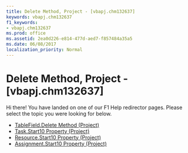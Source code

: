 ```yaml
---
title: Delete Method, Project - [vbapj.chm132637]
keywords: vbapj.chm132637
f1_keywords:
- vbapj.chm132637
ms.prod: office
ms.assetid: 2ea0d226-e814-477d-aed7-f857484a35a5
ms.date: 06/08/2017
localization_priority: Normal
---
```



# Delete Method, Project - [vbapj.chm132637]

Hi there! You have landed on one of our F1 Help redirector pages. Please select the topic you were looking for below.

- [TableField.Delete Method (Project)](http://msdn.microsoft.com/library/b8bd5b48-4c64-898b-70d4-5b0ef5c02f19%28Office.15%29.aspx)
- [Task.Start10 Property (Project)](http://msdn.microsoft.com/library/109e18e0-7207-f26a-1090-756984dbe248%28Office.15%29.aspx)
- [Resource.Start10 Property (Project)](http://msdn.microsoft.com/library/72e9a525-9e00-e671-1eba-b6a334269075%28Office.15%29.aspx)
- [Assignment.Start10 Property (Project)](http://msdn.microsoft.com/library/ef9bc83e-30b4-f46e-d6b4-e908a7e773c9%28Office.15%29.aspx)


